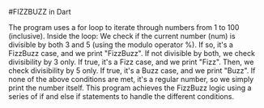 #FIZZBUZZ in Dart

The program uses a for loop to iterate through numbers from 1 to 100 (inclusive).
 Inside the loop:
 We check if the current number (num) is divisible by both 3 and 5 (using the modulo operator %). 
 If so, it's a FizzBuzz case, and we print "FizzBuzz". If not divisible by both, we check divisibility by 3 only. 
 If true, it's a Fizz case, and we print "Fizz". Then, we check divisibility by 5 only. 
 If true, it's a Buzz case, and we print "Buzz".
 If none of the above conditions are met, it's a regular number, so we simply print the number itself.
 This program achieves the FizzBuzz logic using a series of if and else if statements to handle the different conditions.
